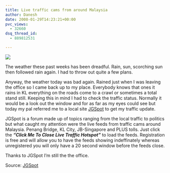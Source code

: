```yaml
---
title: Live traffic cams from around Malaysia
author: Danesh
date: 2008-01-29T14:23:21+00:00
pvc_views:
  - 32660
dsq_thread_id:
  - 889812531

---
```

[<img src="http://img301.imageshack.us/img301/2456/jgspotsxl0.jpg" border="0" />][1]

The weather these past weeks has been dreadful. Rain, sun, scorching sun then followed rain again. I had to throw out quite a few plans.

Anyway, the weather today was bad again. Rained just when I was leaving the office so I came back up to my place. Everybody knows that ones it rains in KL everything on the roads come to a crawl or sometimes a total stand still. Keeping this in mind I had to check the traffic status. Normally it would be a look out the window and for as far as my eyes could see but today my pal referred me to a local site [JGSpot][2] to get my traffic update.

JGSpot is a forum made up of topics ranging from the local traffic to politics but what caught my attention were the live feeds from traffic cams around Malaysia. Penang Bridge, KL City, JB-Singapore and PLUS tolls. Just click the _**&#8220;Click Me To Close Live Traffic Hotspot&#8221;**_ to load the feeds. Registration is free and will allow you to have the feeds showing indeffinately whereas unregistered you will only have a 20 second window before the feeds close.

Thanks to JGSpot I&#8217;m still the the office.

Source: [JGSpot][2]

 [1]: http://img301.imageshack.us/img301/3782/jgspotcu4.jpg
 [2]: http://jgspot.com/index.php